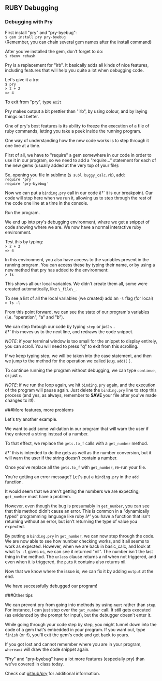 ## RUBY Debugging

### Debugging with Pry

First install "pry" and "pry-byebug":  
`$ gem install pry pry-byebug`   
(Remember, you can chain several gem names after the install command)

After you've installed the gem, don't forget to do:  
`$ rbenv rehash` 

Pry is a replacement for "irb". It basically adds all kinds of nice features, including features that will help you quite a lot when debugging code.

Let's give it a try:  
`$ pry`  
`> 2 + 2`  
`=> 4`  

To exit from "pry", type `exit`

Pry makes output a bit prettier than "irb", by using colour, and by laying things out better.

One of pry's best features is its ability to freeze the execution of a file of ruby commands, letting you take a peek inside the running program.

One way of understanding how the new code works is to step through it one line at a time.

First of all, we have to "require" a gem somewhere in our code in order to use it in our program, so we need to add a "require..." statement for each of the new gems (usually added at the very top of your file):

So, opening you file in sublime (`$ subl buggy_calc.rb`), add:   
  `require 'pry'`  
  `require 'pry-byebug'`

Now we can put a  `binding.pry`  call in our code â†’ it is our breakpoint. Our code will stop here when we run it, allowing us to step through the rest of the code one line at a time in the console.

Run the program. 

We end up into pry's debugging environment, where we get a snippet of code showing where we are. We now have a normal interactive ruby environment. 

Test this by typing:  
`> 2 + 2`  
`=> 4`

In this environment, you also have access to the variables present in the running program. You can access these by typing their name, or by using a new method that pry has added to the environment:  
`> ls`

This shows all our local variables. We didn't create them all, some were created automatically, like `\_file\_`.

To see a list of all the local variables (we created) add an  `-l`  flag (for local)  
`> ls -l`

From this point forward, we can see the state of our program's variables (i.e. "operation", "a" and "b").

We can step through our code by typing  `step`  or just  `s` .  
â†’ this moves us to the next line, and redraws the code snippet.

*NOTE*: if your terminal window is too small for the snippet to display entirely, you can scroll. You will need to press "q" to exit from this scrolling.

If we keep typing step, we will be taken into the case statement, and then we jump to the method for the operation we called (e.g. `add()` ).

To continue running the program without debugging, we can type `continue`, or just  `c`.

*NOTE*: if we run the loop again, we hit `binding.pry` again, and the execution of the program will pause again. Just delete the `binding.pry` line to stop this process (and yes, as always, remember to **SAVE** your file after you've made changes to it!).


###More features, more problems

Let's try another example. 

We want to add some validation in our program that will warn the user if they entered a string instead of a number.

To that effect, we replace the `gets.to_f` calls with a `get_number` method.  

â†’ this is intended to do the gets as well as the number conversion, but it will warn the user if the string doesn't contain a number.

Once you've replace all the `gets.to_f` with `get_number`, re-run your file. 

You're getting an error message? Let's put a `binding.pry` in the `add` function.

It would seem that we aren't getting the numbers we are expecting; `get_number` must have a problem.

However, even though the bug is presumably in `get_number`, you can see that this method didn't cause an error. This is common in a "dynamically typed" programming language like ruby â†’ you have a function that isn't returning without an error, but isn't returning the type of value you expected.

By putting a `binding.pry` in `get_number`, we can now step through the code. We are now able to see how number checking works, and it all seems to work as expected. However, when we are back in basic_calc, and look at what `ls -l` gives us, we can see it returned "nil". The number isn't the last thing in the method. The `unless` clause returns a nil when not triggered, and even when it is triggered, the `puts` it contains also returns nil.

Now that we know where the issue is, we can fix it by adding `output` at the end.

We have successfully debugged our program!


###Other tips

We can prevent pry from going into methods by using `next` rather than `step`. For instance, I can just step over the `get_number` call. It still gets executed (as evidenced by the prompt for input), but the debugger doesn't enter it.

While going through your code step by step, you might tunnel down into the code of a gem that's embedded in your program. If you want out, type `finish` (or `f`), you'll exit the gem's code and get back to yours.

If you got lost and cannot remember where you are in your program, `whereami` will draw the code snippet again.

"Pry" and "pry-byebug" have a lot more features (especially pry) than we've covered in class today. 

Check out [github/pry](https://github.com/pry/pry) for additional information.
